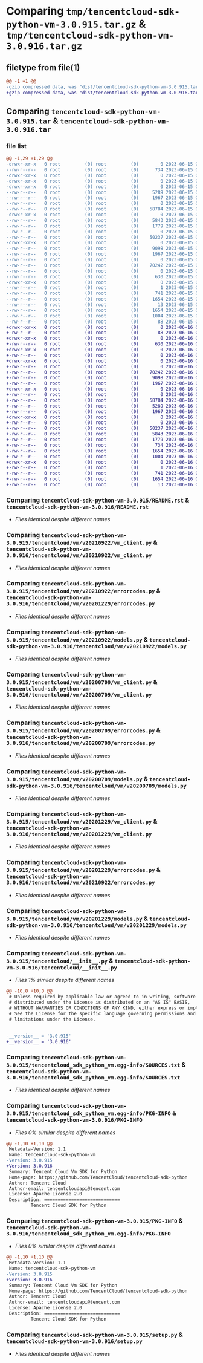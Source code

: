 # Comparing `tmp/tencentcloud-sdk-python-vm-3.0.915.tar.gz` & `tmp/tencentcloud-sdk-python-vm-3.0.916.tar.gz`

## filetype from file(1)

```diff
@@ -1 +1 @@
-gzip compressed data, was "dist/tencentcloud-sdk-python-vm-3.0.915.tar", last modified: Thu Jun 15 00:37:23 2023, max compression
+gzip compressed data, was "dist/tencentcloud-sdk-python-vm-3.0.916.tar", last modified: Fri Jun 16 00:45:06 2023, max compression
```

## Comparing `tencentcloud-sdk-python-vm-3.0.915.tar` & `tencentcloud-sdk-python-vm-3.0.916.tar`

### file list

```diff
@@ -1,29 +1,29 @@
-drwxr-xr-x   0 root         (0) root         (0)        0 2023-06-15 00:37:23.000000 tencentcloud-sdk-python-vm-3.0.915/
--rw-r--r--   0 root         (0) root         (0)      734 2023-06-15 00:37:23.000000 tencentcloud-sdk-python-vm-3.0.915/README.rst
-drwxr-xr-x   0 root         (0) root         (0)        0 2023-06-15 00:37:23.000000 tencentcloud-sdk-python-vm-3.0.915/tencentcloud/
-drwxr-xr-x   0 root         (0) root         (0)        0 2023-06-15 00:37:23.000000 tencentcloud-sdk-python-vm-3.0.915/tencentcloud/vm/
-drwxr-xr-x   0 root         (0) root         (0)        0 2023-06-15 00:37:23.000000 tencentcloud-sdk-python-vm-3.0.915/tencentcloud/vm/v20210922/
--rw-r--r--   0 root         (0) root         (0)     5289 2023-06-15 00:37:23.000000 tencentcloud-sdk-python-vm-3.0.915/tencentcloud/vm/v20210922/vm_client.py
--rw-r--r--   0 root         (0) root         (0)     1967 2023-06-15 00:37:23.000000 tencentcloud-sdk-python-vm-3.0.915/tencentcloud/vm/v20210922/errorcodes.py
--rw-r--r--   0 root         (0) root         (0)        0 2023-06-15 00:37:23.000000 tencentcloud-sdk-python-vm-3.0.915/tencentcloud/vm/v20210922/__init__.py
--rw-r--r--   0 root         (0) root         (0)    58784 2023-06-15 00:37:23.000000 tencentcloud-sdk-python-vm-3.0.915/tencentcloud/vm/v20210922/models.py
-drwxr-xr-x   0 root         (0) root         (0)        0 2023-06-15 00:37:23.000000 tencentcloud-sdk-python-vm-3.0.915/tencentcloud/vm/v20200709/
--rw-r--r--   0 root         (0) root         (0)     5843 2023-06-15 00:37:23.000000 tencentcloud-sdk-python-vm-3.0.915/tencentcloud/vm/v20200709/vm_client.py
--rw-r--r--   0 root         (0) root         (0)     1779 2023-06-15 00:37:23.000000 tencentcloud-sdk-python-vm-3.0.915/tencentcloud/vm/v20200709/errorcodes.py
--rw-r--r--   0 root         (0) root         (0)        0 2023-06-15 00:37:23.000000 tencentcloud-sdk-python-vm-3.0.915/tencentcloud/vm/v20200709/__init__.py
--rw-r--r--   0 root         (0) root         (0)    50237 2023-06-15 00:37:23.000000 tencentcloud-sdk-python-vm-3.0.915/tencentcloud/vm/v20200709/models.py
-drwxr-xr-x   0 root         (0) root         (0)        0 2023-06-15 00:37:23.000000 tencentcloud-sdk-python-vm-3.0.915/tencentcloud/vm/v20201229/
--rw-r--r--   0 root         (0) root         (0)     9098 2023-06-15 00:37:23.000000 tencentcloud-sdk-python-vm-3.0.915/tencentcloud/vm/v20201229/vm_client.py
--rw-r--r--   0 root         (0) root         (0)     1967 2023-06-15 00:37:23.000000 tencentcloud-sdk-python-vm-3.0.915/tencentcloud/vm/v20201229/errorcodes.py
--rw-r--r--   0 root         (0) root         (0)        0 2023-06-15 00:37:23.000000 tencentcloud-sdk-python-vm-3.0.915/tencentcloud/vm/v20201229/__init__.py
--rw-r--r--   0 root         (0) root         (0)    70242 2023-06-15 00:37:23.000000 tencentcloud-sdk-python-vm-3.0.915/tencentcloud/vm/v20201229/models.py
--rw-r--r--   0 root         (0) root         (0)        0 2023-06-15 00:37:23.000000 tencentcloud-sdk-python-vm-3.0.915/tencentcloud/vm/__init__.py
--rw-r--r--   0 root         (0) root         (0)      630 2023-06-15 00:37:23.000000 tencentcloud-sdk-python-vm-3.0.915/tencentcloud/__init__.py
-drwxr-xr-x   0 root         (0) root         (0)        0 2023-06-15 00:37:23.000000 tencentcloud-sdk-python-vm-3.0.915/tencentcloud_sdk_python_vm.egg-info/
--rw-r--r--   0 root         (0) root         (0)        1 2023-06-15 00:37:23.000000 tencentcloud-sdk-python-vm-3.0.915/tencentcloud_sdk_python_vm.egg-info/dependency_links.txt
--rw-r--r--   0 root         (0) root         (0)      741 2023-06-15 00:37:23.000000 tencentcloud-sdk-python-vm-3.0.915/tencentcloud_sdk_python_vm.egg-info/SOURCES.txt
--rw-r--r--   0 root         (0) root         (0)     1654 2023-06-15 00:37:23.000000 tencentcloud-sdk-python-vm-3.0.915/tencentcloud_sdk_python_vm.egg-info/PKG-INFO
--rw-r--r--   0 root         (0) root         (0)       13 2023-06-15 00:37:23.000000 tencentcloud-sdk-python-vm-3.0.915/tencentcloud_sdk_python_vm.egg-info/top_level.txt
--rw-r--r--   0 root         (0) root         (0)     1654 2023-06-15 00:37:23.000000 tencentcloud-sdk-python-vm-3.0.915/PKG-INFO
--rw-r--r--   0 root         (0) root         (0)     1004 2023-06-15 00:37:23.000000 tencentcloud-sdk-python-vm-3.0.915/setup.py
--rw-r--r--   0 root         (0) root         (0)       88 2023-06-15 00:37:23.000000 tencentcloud-sdk-python-vm-3.0.915/setup.cfg
+drwxr-xr-x   0 root         (0) root         (0)        0 2023-06-16 00:45:06.000000 tencentcloud-sdk-python-vm-3.0.916/
+-rw-r--r--   0 root         (0) root         (0)       88 2023-06-16 00:45:06.000000 tencentcloud-sdk-python-vm-3.0.916/setup.cfg
+drwxr-xr-x   0 root         (0) root         (0)        0 2023-06-16 00:45:06.000000 tencentcloud-sdk-python-vm-3.0.916/tencentcloud/
+-rw-r--r--   0 root         (0) root         (0)      630 2023-06-16 00:45:05.000000 tencentcloud-sdk-python-vm-3.0.916/tencentcloud/__init__.py
+drwxr-xr-x   0 root         (0) root         (0)        0 2023-06-16 00:45:06.000000 tencentcloud-sdk-python-vm-3.0.916/tencentcloud/vm/
+-rw-r--r--   0 root         (0) root         (0)        0 2023-06-16 00:45:05.000000 tencentcloud-sdk-python-vm-3.0.916/tencentcloud/vm/__init__.py
+drwxr-xr-x   0 root         (0) root         (0)        0 2023-06-16 00:45:06.000000 tencentcloud-sdk-python-vm-3.0.916/tencentcloud/vm/v20201229/
+-rw-r--r--   0 root         (0) root         (0)        0 2023-06-16 00:45:05.000000 tencentcloud-sdk-python-vm-3.0.916/tencentcloud/vm/v20201229/__init__.py
+-rw-r--r--   0 root         (0) root         (0)    70242 2023-06-16 00:45:05.000000 tencentcloud-sdk-python-vm-3.0.916/tencentcloud/vm/v20201229/models.py
+-rw-r--r--   0 root         (0) root         (0)     9098 2023-06-16 00:45:05.000000 tencentcloud-sdk-python-vm-3.0.916/tencentcloud/vm/v20201229/vm_client.py
+-rw-r--r--   0 root         (0) root         (0)     1967 2023-06-16 00:45:05.000000 tencentcloud-sdk-python-vm-3.0.916/tencentcloud/vm/v20201229/errorcodes.py
+drwxr-xr-x   0 root         (0) root         (0)        0 2023-06-16 00:45:06.000000 tencentcloud-sdk-python-vm-3.0.916/tencentcloud/vm/v20210922/
+-rw-r--r--   0 root         (0) root         (0)        0 2023-06-16 00:45:05.000000 tencentcloud-sdk-python-vm-3.0.916/tencentcloud/vm/v20210922/__init__.py
+-rw-r--r--   0 root         (0) root         (0)    58784 2023-06-16 00:45:05.000000 tencentcloud-sdk-python-vm-3.0.916/tencentcloud/vm/v20210922/models.py
+-rw-r--r--   0 root         (0) root         (0)     5289 2023-06-16 00:45:05.000000 tencentcloud-sdk-python-vm-3.0.916/tencentcloud/vm/v20210922/vm_client.py
+-rw-r--r--   0 root         (0) root         (0)     1967 2023-06-16 00:45:05.000000 tencentcloud-sdk-python-vm-3.0.916/tencentcloud/vm/v20210922/errorcodes.py
+drwxr-xr-x   0 root         (0) root         (0)        0 2023-06-16 00:45:06.000000 tencentcloud-sdk-python-vm-3.0.916/tencentcloud/vm/v20200709/
+-rw-r--r--   0 root         (0) root         (0)        0 2023-06-16 00:45:05.000000 tencentcloud-sdk-python-vm-3.0.916/tencentcloud/vm/v20200709/__init__.py
+-rw-r--r--   0 root         (0) root         (0)    50237 2023-06-16 00:45:05.000000 tencentcloud-sdk-python-vm-3.0.916/tencentcloud/vm/v20200709/models.py
+-rw-r--r--   0 root         (0) root         (0)     5843 2023-06-16 00:45:05.000000 tencentcloud-sdk-python-vm-3.0.916/tencentcloud/vm/v20200709/vm_client.py
+-rw-r--r--   0 root         (0) root         (0)     1779 2023-06-16 00:45:05.000000 tencentcloud-sdk-python-vm-3.0.916/tencentcloud/vm/v20200709/errorcodes.py
+-rw-r--r--   0 root         (0) root         (0)      734 2023-06-16 00:45:05.000000 tencentcloud-sdk-python-vm-3.0.916/README.rst
+-rw-r--r--   0 root         (0) root         (0)     1654 2023-06-16 00:45:06.000000 tencentcloud-sdk-python-vm-3.0.916/PKG-INFO
+-rw-r--r--   0 root         (0) root         (0)     1004 2023-06-16 00:45:05.000000 tencentcloud-sdk-python-vm-3.0.916/setup.py
+drwxr-xr-x   0 root         (0) root         (0)        0 2023-06-16 00:45:06.000000 tencentcloud-sdk-python-vm-3.0.916/tencentcloud_sdk_python_vm.egg-info/
+-rw-r--r--   0 root         (0) root         (0)        1 2023-06-16 00:45:06.000000 tencentcloud-sdk-python-vm-3.0.916/tencentcloud_sdk_python_vm.egg-info/dependency_links.txt
+-rw-r--r--   0 root         (0) root         (0)      741 2023-06-16 00:45:06.000000 tencentcloud-sdk-python-vm-3.0.916/tencentcloud_sdk_python_vm.egg-info/SOURCES.txt
+-rw-r--r--   0 root         (0) root         (0)     1654 2023-06-16 00:45:06.000000 tencentcloud-sdk-python-vm-3.0.916/tencentcloud_sdk_python_vm.egg-info/PKG-INFO
+-rw-r--r--   0 root         (0) root         (0)       13 2023-06-16 00:45:06.000000 tencentcloud-sdk-python-vm-3.0.916/tencentcloud_sdk_python_vm.egg-info/top_level.txt
```

### Comparing `tencentcloud-sdk-python-vm-3.0.915/README.rst` & `tencentcloud-sdk-python-vm-3.0.916/README.rst`

 * *Files identical despite different names*

### Comparing `tencentcloud-sdk-python-vm-3.0.915/tencentcloud/vm/v20210922/vm_client.py` & `tencentcloud-sdk-python-vm-3.0.916/tencentcloud/vm/v20210922/vm_client.py`

 * *Files identical despite different names*

### Comparing `tencentcloud-sdk-python-vm-3.0.915/tencentcloud/vm/v20210922/errorcodes.py` & `tencentcloud-sdk-python-vm-3.0.916/tencentcloud/vm/v20201229/errorcodes.py`

 * *Files identical despite different names*

### Comparing `tencentcloud-sdk-python-vm-3.0.915/tencentcloud/vm/v20210922/models.py` & `tencentcloud-sdk-python-vm-3.0.916/tencentcloud/vm/v20210922/models.py`

 * *Files identical despite different names*

### Comparing `tencentcloud-sdk-python-vm-3.0.915/tencentcloud/vm/v20200709/vm_client.py` & `tencentcloud-sdk-python-vm-3.0.916/tencentcloud/vm/v20200709/vm_client.py`

 * *Files identical despite different names*

### Comparing `tencentcloud-sdk-python-vm-3.0.915/tencentcloud/vm/v20200709/errorcodes.py` & `tencentcloud-sdk-python-vm-3.0.916/tencentcloud/vm/v20200709/errorcodes.py`

 * *Files identical despite different names*

### Comparing `tencentcloud-sdk-python-vm-3.0.915/tencentcloud/vm/v20200709/models.py` & `tencentcloud-sdk-python-vm-3.0.916/tencentcloud/vm/v20200709/models.py`

 * *Files identical despite different names*

### Comparing `tencentcloud-sdk-python-vm-3.0.915/tencentcloud/vm/v20201229/vm_client.py` & `tencentcloud-sdk-python-vm-3.0.916/tencentcloud/vm/v20201229/vm_client.py`

 * *Files identical despite different names*

### Comparing `tencentcloud-sdk-python-vm-3.0.915/tencentcloud/vm/v20201229/errorcodes.py` & `tencentcloud-sdk-python-vm-3.0.916/tencentcloud/vm/v20210922/errorcodes.py`

 * *Files identical despite different names*

### Comparing `tencentcloud-sdk-python-vm-3.0.915/tencentcloud/vm/v20201229/models.py` & `tencentcloud-sdk-python-vm-3.0.916/tencentcloud/vm/v20201229/models.py`

 * *Files identical despite different names*

### Comparing `tencentcloud-sdk-python-vm-3.0.915/tencentcloud/__init__.py` & `tencentcloud-sdk-python-vm-3.0.916/tencentcloud/__init__.py`

 * *Files 1% similar despite different names*

```diff
@@ -10,8 +10,8 @@
 # Unless required by applicable law or agreed to in writing, software
 # distributed under the License is distributed on an "AS IS" BASIS,
 # WITHOUT WARRANTIES OR CONDITIONS OF ANY KIND, either express or implied.
 # See the License for the specific language governing permissions and
 # limitations under the License.
 
 
-__version__ = '3.0.915'
+__version__ = '3.0.916'
```

### Comparing `tencentcloud-sdk-python-vm-3.0.915/tencentcloud_sdk_python_vm.egg-info/SOURCES.txt` & `tencentcloud-sdk-python-vm-3.0.916/tencentcloud_sdk_python_vm.egg-info/SOURCES.txt`

 * *Files identical despite different names*

### Comparing `tencentcloud-sdk-python-vm-3.0.915/tencentcloud_sdk_python_vm.egg-info/PKG-INFO` & `tencentcloud-sdk-python-vm-3.0.916/PKG-INFO`

 * *Files 0% similar despite different names*

```diff
@@ -1,10 +1,10 @@
 Metadata-Version: 1.1
 Name: tencentcloud-sdk-python-vm
-Version: 3.0.915
+Version: 3.0.916
 Summary: Tencent Cloud Vm SDK for Python
 Home-page: https://github.com/TencentCloud/tencentcloud-sdk-python
 Author: Tencent Cloud
 Author-email: tencentcloudapi@tencent.com
 License: Apache License 2.0
 Description: ============================
         Tencent Cloud SDK for Python
```

### Comparing `tencentcloud-sdk-python-vm-3.0.915/PKG-INFO` & `tencentcloud-sdk-python-vm-3.0.916/tencentcloud_sdk_python_vm.egg-info/PKG-INFO`

 * *Files 0% similar despite different names*

```diff
@@ -1,10 +1,10 @@
 Metadata-Version: 1.1
 Name: tencentcloud-sdk-python-vm
-Version: 3.0.915
+Version: 3.0.916
 Summary: Tencent Cloud Vm SDK for Python
 Home-page: https://github.com/TencentCloud/tencentcloud-sdk-python
 Author: Tencent Cloud
 Author-email: tencentcloudapi@tencent.com
 License: Apache License 2.0
 Description: ============================
         Tencent Cloud SDK for Python
```

### Comparing `tencentcloud-sdk-python-vm-3.0.915/setup.py` & `tencentcloud-sdk-python-vm-3.0.916/setup.py`

 * *Files identical despite different names*


